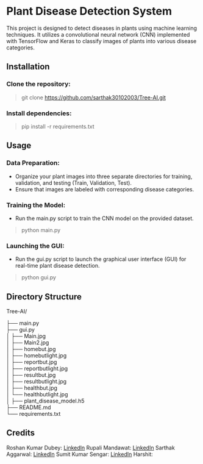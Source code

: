 # Plant Disease Detection System

This project is designed to detect diseases in plants using machine learning techniques. It utilizes a convolutional neural network (CNN) implemented with TensorFlow and Keras to classify images of plants into various disease categories.

## Installation
### Clone the repository:

> git clone https://github.com/sarthak30102003/Tree-AI.git

### Install dependencies:
> pip install -r requirements.txt

## Usage
### Data Preparation:

* Organize your plant images into three separate directories for training, validation, and testing (Train, Validation, Test).
* Ensure that images are labeled with corresponding disease categories.

### Training the Model:

* Run the main.py script to train the CNN model on the provided dataset.
> python main.py

### Launching the GUI:

* Run the gui.py script to launch the graphical user interface (GUI) for real-time plant disease detection.

> python gui.py

## Directory Structure

Tree-AI/

├── main.py                 
├── gui.py                                      
│   ├── Main.jpg            
│   ├── Main2.jpg           
│   ├── homebut.jpg         
│   ├── homebutlight.jpg    
│   ├── reportbut.jpg       
│   ├── reportbutlight.jpg  
│   ├── resultbut.jpg       
│   ├── resultbutlight.jpg  
│   ├── healthbut.jpg       
│   └── healthbutlight.jpg  
│
├── plant_disease_model.h5  
├── README.md               
└── requirements.txt        

## Credits
Roshan Kumar Dubey: [LinkedIn](https://www.linkedin.com/in/roshan-kumar-dubey-620253260/)
Rupali Mandawat: [LinkedIn](https://www.linkedin.com/in/rupali-mandawat-93b265255/)
Sarthak Aggarwal: [LinkedIn](https://www.linkedin.com/in/sarthak-aggarwal-486b60240/)
Sumit Kumar Sengar: [LinkedIn](https://www.linkedin.com/in/sumit-kumar-sengar-3a2245147/)
Harshit:

